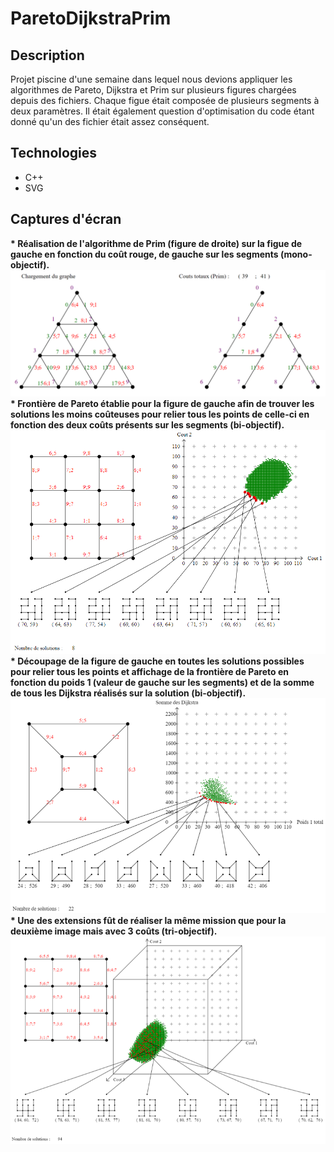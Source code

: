 # ParetoDijkstraPrim
## Description
Projet piscine d'une semaine dans lequel nous devions appliquer les algorithmes de Pareto, Dijkstra et Prim sur plusieurs figures chargées depuis des fichiers.
Chaque figue était composée de plusieurs segments à deux paramètres.
Il était également question d'optimisation du code étant donné qu'un des fichier était assez conséquent. 
## Technologies
* C++
* SVG
## Captures d'écran
<b> * Réalisation de l'algorithme de Prim (figure de droite) sur la figue de gauche en fonction du coût rouge, de gauche sur les segments (mono-objectif).</b><br/>
![alt text](https://github.com/Paulcou/projets-ecole/blob/main/images/Prim.png?raw=true "Prim")<br/>
<b> * Frontière de Pareto établie pour la figure de gauche afin de trouver les solutions les moins coûteuses pour relier tous les points de celle-ci en fonction des deux coûts présents sur les segments (bi-objectif).</b><br/>
![alt text](https://github.com/Paulcou/projets-ecole/blob/main/images/ParetoRender.PNG?raw=true "Pareto")<br/>
<b> * Découpage de la figure de gauche en toutes les solutions possibles pour relier tous les points et affichage de la frontière de Pareto en fonction du poids 1 (valeur de gauche sur les segments) et de la somme de tous les Dijkstra réalisés sur la solution (bi-objectif).</b><br/>
![alt text](https://github.com/Paulcou/projets-ecole/blob/main/images/Dijkstra.png?raw=true "Dijkstra")<br/>
<b> * Une des extensions fût de réaliser la même mission que pour la deuxième image mais avec 3 coûts (tri-objectif).</b><br/>
![alt text](https://github.com/Paulcou/projets-ecole/blob/main/images/ParetoRender2.png?raw=true "Pareto 2")<br/>
